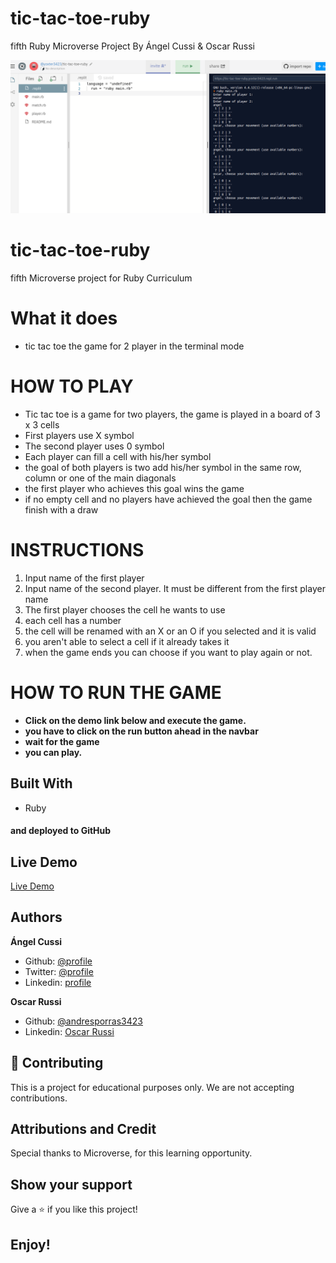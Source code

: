 # tic-tac-toe-ruby

fifth Ruby Microverse Project By Ángel Cussi &amp; Oscar Russi

![screenshot](./screenshot.png)

# tic-tac-toe-ruby

fifth Microverse project for Ruby Curriculum

# What it does

- tic tac toe the game for 2 player in the terminal mode

# HOW TO PLAY

- Tic tac toe is a game for two players, the game is played in a board of 3 x 3 cells
- First players use X symbol
- The second player uses 0 symbol
- Each player can fill a cell with his/her symbol
- the goal of both players is two add his/her symbol in the same row, column or one of the main diagonals
- the first player who achieves this goal wins the game
- if no empty cell and no players have achieved the goal then the game finish with a draw

# INSTRUCTIONS

1) Input name of the first player
2) Input name of the second player. It must be different from the first player name
3) The first player chooses the cell he wants to use
4) each cell has a number
5) the cell will be renamed with an X or an O if you selected and it is valid
6) you aren't able to select a cell if it already takes it
7) when the game ends you can choose if you want to play again or not.

# HOW TO RUN THE GAME
- **Click on the demo link below and execute the game.**
- **you have to click on the run button ahead in the navbar**
- **wait for the game** 
- **you can play.**

## Built With

- Ruby

#### and deployed to GitHub

## Live Demo

[Live Demo](https://repl.it/@yoxter3423/tic-tac-toe-ruby)

## Authors

**Ángel Cussi**
- Github: [@profile](https://github.com/abcussi)
- Twitter: [@profile](https://twitter.com/thecussi)
- Linkedin: [profile](https://www.linkedin.com/in/angel-cussi-1b2310174/)

**Oscar Russi**
- Github: [@andresporras3423](https://github.com/andresporras3423/)
- Linkedin: [Oscar Russi](https://www.linkedin.com/in/oscar-andr%C3%A9s-russi-porras-053236167/)

## 🤝 Contributing

This is a project for educational purposes only. We are not accepting contributions.

## Attributions and Credit

Special thanks to Microverse, for this learning opportunity. 

## Show your support

Give a ⭐️ if you like this project!

## Enjoy!
